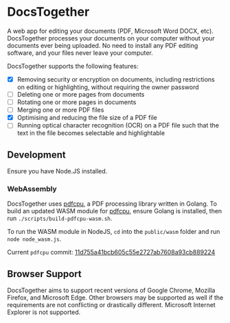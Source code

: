 # DocsTogether

A web app for editing your documents (PDF, Microsoft Word DOCX, etc). DocsTogether processes your documents on your computer without your documents ever being uploaded. No need to install any PDF editing software, and your files never leave your computer.

DocsTogether supports the following features:

- [x] Removing security or encryption on documents, including restrictions on editing or highlighting, without requiring the owner password
- [ ] Deleting one or more pages from documents
- [ ] Rotating one or more pages in documents
- [ ] Merging one or more PDF files
- [x] Optimising and reducing the file size of a PDF file
- [ ] Running optical character recognition (OCR) on a PDF file such that the text in the file becomes selectable and highlightable

## Development

Ensure you have Node.JS installed.

### WebAssembly

DocsTogether uses [pdfcpu](https://github.com/pdfcpu/pdfcpu), a PDF processing library written in Golang. To build an updated WASM module for [pdfcpu](https://github.com/pdfcpu/pdfcpu), ensure Golang is installed, then run `./scripts/build-pdfcpu-wasm.sh`.

To run the WASM module in NodeJS, `cd` into the `public/wasm` folder and run `node node_wasm.js`.

Current `pdfcpu` commit: [11d755a41bcb605c55e2727ab7608a93cb889224](https://github.com/pdfcpu/pdfcpu/commit/11d755a41bcb605c55e2727ab7608a93cb889224)

## Browser Support

DocsTogether aims to support recent versions of Google Chrome, Mozilla Firefox, and Microsoft Edge. Other browsers may be supported as well if the requirements are not conflicting or drastically different. Microsoft Internet Explorer is not supported.